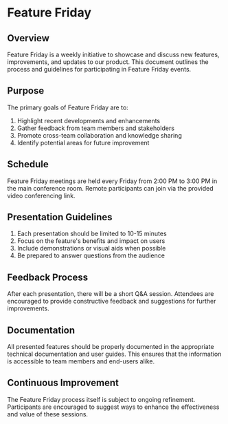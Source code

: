 # Feature Friday

## Overview

Feature Friday is a weekly initiative to showcase and discuss new features, improvements, and updates to our product. This document outlines the process and guidelines for participating in Feature Friday events.

## Purpose

The primary goals of Feature Friday are to:

1. Highlight recent developments and enhancements
2. Gather feedback from team members and stakeholders
3. Promote cross-team collaboration and knowledge sharing
4. Identify potential areas for future improvement

## Schedule

Feature Friday meetings are held every Friday from 2:00 PM to 3:00 PM in the main conference room. Remote participants can join via the provided video conferencing link.

## Presentation Guidelines

1. Each presentation should be limited to 10-15 minutes
2. Focus on the feature's benefits and impact on users
3. Include demonstrations or visual aids when possible
4. Be prepared to answer questions from the audience

## Feedback Process

After each presentation, there will be a short Q&A session. Attendees are encouraged to provide constructive feedback and suggestions for further improvements.

## Documentation

All presented features should be properly documented in the appropriate technical documentation and user guides. This ensures that the information is accessible to team members and end-users alike.

## Continuous Improvement

The Feature Friday process itself is subject to ongoing refinement. Participants are encouraged to suggest ways to enhance the effectiveness and value of these sessions.